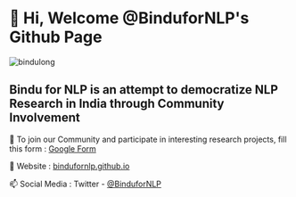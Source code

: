 # 👋 Hi, Welcome @BinduforNLP's Github Page

![bindulong](https://github.com/BinduforNLP/BinduforNLP/assets/137705635/72bcccc0-5a58-4e4b-8ef3-1edecbd5600c)
## Bindu for NLP is an attempt to democratize NLP Research in India through Community Involvement


🌱 To join our Community and participate in interesting research projects, fill this form : [Google Form](https://forms.gle/WZUrt5ANfgArDHzy5) 

💞️ Website : [bindufornlp.github.io](https://bindufornlp.github.io/) 

📫 Social Media : Twitter - [@BinduforNLP](https://twitter.com/BinduforNLP) 
